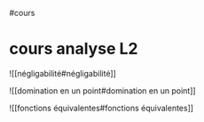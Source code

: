 #cours
# cours analyse L2

![[négligabilité#négligabilité]]

![[domination en un point#domination en un point]]

![[fonctions équivalentes#fonctions équivalentes]]